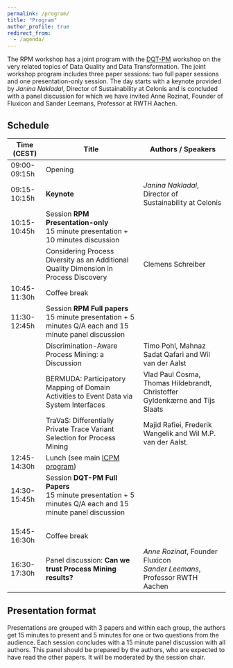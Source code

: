 ```yaml
---
permalink: /program/
title: "Program"
author_profile: true
redirect_from: 
  - /agenda/
---
```



The RPM workshop has a joint program with the [DQT-PM](https://www.processdataquality.com/dqthome) workshop on the very related topics of Data Quality and Data Transformation. The joint workshop program includes three paper sessions: two full paper sessions and one presentation-only session. The day starts with a keynote provided by *Janina Nakladal*, Director of Sustainability at Celonis and is concluded with a panel discussion for which we have invited Anne Rozinat, Founder of Fluxicon and Sander Leemans, Professor at RWTH Aachen.

## Schedule

| Time (CEST)     | Title     | Authors / Speakers                                                             |
| --------------- | --------- | ------------------------------------------------------------ |
| 09:00-09:15h    | Opening  |  |
| 09:15-10:15h    | **Keynote** | *Janina Nakladal*, Director of Sustainability at Celonis |
| 10:15-10:45h    | Session **RPM Presentation-only** <br> 15 minute presentation + 10 minutes discussion |  |
|                 | Considering Process Diversity as an Additional Quality Dimension in Process Discovery | Clemens Schreiber |
| 10:45-11:30h    | Coffee break     | |
| 11:30-12:45h    | Session **RPM Full papers** <br> 15 minute presentation + 5 minutes Q/A each and 15 minute panel discussion |  |
|                 | Discrimination-Aware Process Mining: a Discussion | Timo Pohl, Mahnaz Sadat Qafari and Wil van der Aalst |
|                 | BERMUDA: Participatory Mapping of Domain Activities to Event Data via System Interfaces | Vlad Paul Cosma, Thomas Hildebrandt, Christoffer Gyldenkærne and Tijs Slaats |
|                 | TraVaS: Differentially Private Trace Variant Selection for Process Mining | Majid Rafiei, Frederik Wangelik and Wil M.P. van der Aalst.   |
| 12:45-14:30h    | Lunch (see main [ICPM program](https://icpmconference.org/2022/program/))       | |
| 14:30-15:45h    | Session **DQT-PM Full Papers** <br> 15 minute presentation + 5 minutes Q/A each and 15 minute panel discussion |  |
|                 |  |  |
|                 |  |  |
|                 |  |  |
| 15:45-16:30h    | Coffee break     | |
| 16:30-17:30h    | Panel discussion: **Can we trust Process Mining results?** | *Anne Rozinat*, Founder Fluxicon  <br> *Sander Leemans*, Professor RWTH Aachen |

## Presentation format

Presentations are grouped with 3 papers and within each group, the authors get 15 minutes to present and 5 minutes for one or two questions from the audience. Each session concludes with a 15 minute panel discussion with all authors. This panel should be prepared by the authors, who are expected to have read the other papers. It will be moderated by the session chair.
